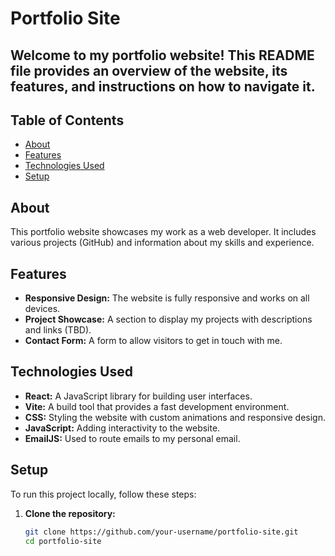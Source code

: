 # Portfolio Site

## Welcome to my portfolio website! This README file provides an overview of the website, its features, and instructions on how to navigate it.

## Table of Contents
- [About](#about)
- [Features](#features)
- [Technologies Used](#technologies-used)
- [Setup](#setup)

## About
This portfolio website showcases my work as a web developer. It includes various projects (GitHub) and information about my skills and experience.

## Features
- **Responsive Design:** The website is fully responsive and works on all devices.
- **Project Showcase:** A section to display my projects with descriptions and links (TBD).
- **Contact Form:** A form to allow visitors to get in touch with me.

## Technologies Used
- **React:** A JavaScript library for building user interfaces.
- **Vite:** A build tool that provides a fast development environment.
- **CSS:** Styling the website with custom animations and responsive design.
- **JavaScript:** Adding interactivity to the website.
- **EmailJS:** Used to route emails to my personal email.

## Setup
To run this project locally, follow these steps:

1. **Clone the repository:**
   ```bash
   git clone https://github.com/your-username/portfolio-site.git
   cd portfolio-site